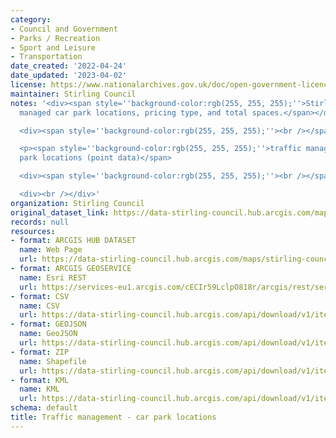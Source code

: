 ```yaml
---
category:
- Council and Government
- Parks / Recreation
- Sport and Leisure
- Transportation
date_created: '2022-04-24'
date_updated: '2023-04-02'
license: https://www.nationalarchives.gov.uk/doc/open-government-licence/version/3/
maintainer: Stirling Council
notes: '<div><span style=''background-color:rgb(255, 255, 255);''>Stirling Council
  managed car park locations, pricing type, and total spaces.</span></div>

  <div><span style=''background-color:rgb(255, 255, 255);''><br /></span></div>

  <p><span style=''background-color:rgb(255, 255, 255);''>traffic management - car
  park locations (point data)</span>

  <div><span style=''background-color:rgb(255, 255, 255);''><br /></span></div></p>

  <div><br /></div>'
organization: Stirling Council
original_dataset_link: https://data-stirling-council.hub.arcgis.com/maps/stirling-council::traffic-management-car-park-locations
records: null
resources:
- format: ARCGIS HUB DATASET
  name: Web Page
  url: https://data-stirling-council.hub.arcgis.com/maps/stirling-council::traffic-management-car-park-locations
- format: ARCGIS GEOSERVICE
  name: Esri REST
  url: https://services-eu1.arcgis.com/cECIr59LclpO818r/arcgis/rest/services/Traffic_Management_Car_Park_Locations_Points_Current/FeatureServer/1
- format: CSV
  name: CSV
  url: https://data-stirling-council.hub.arcgis.com/api/download/v1/items/071c23bf4a3f4d4bbf13af0b8f8582fc/csv?layers=1
- format: GEOJSON
  name: GeoJSON
  url: https://data-stirling-council.hub.arcgis.com/api/download/v1/items/071c23bf4a3f4d4bbf13af0b8f8582fc/geojson?layers=1
- format: ZIP
  name: Shapefile
  url: https://data-stirling-council.hub.arcgis.com/api/download/v1/items/071c23bf4a3f4d4bbf13af0b8f8582fc/shapefile?layers=1
- format: KML
  name: KML
  url: https://data-stirling-council.hub.arcgis.com/api/download/v1/items/071c23bf4a3f4d4bbf13af0b8f8582fc/kml?layers=1
schema: default
title: Traffic management - car park locations
---
```

